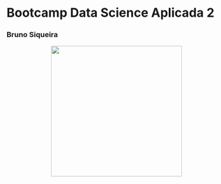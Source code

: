 # Bootcamp Data Science Aplicada 2
### Bruno Siqueira

<div align ="center">
    <img src="https://www.alura.com.br/assets/img/home/homeNova/ilustra-alura-escafandro.1619635891.svg" height="300" />
</div>
